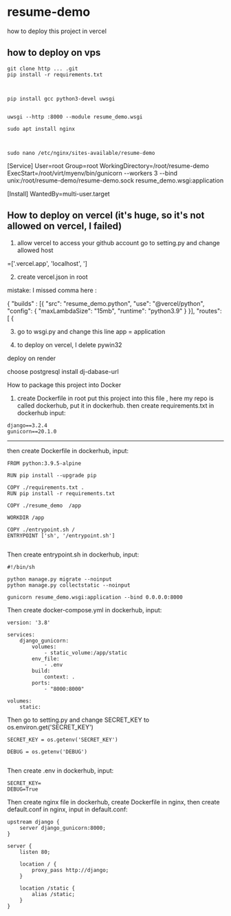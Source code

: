 # resume-demo

how to deploy this project in vercel

## how to deploy on vps
```
git clone http ... .git
pip install -r requirements.txt



pip install gcc python3-devel uwsgi


uwsgi --http :8000 --module resume_demo.wsgi

sudo apt install nginx



sudo nano /etc/nginx/sites-available/resume-demo 

```





[Service]
User=root
Group=root
WorkingDirectory=/root/resume-demo
ExecStart=/root/virt/myenv/bin/gunicorn --workers 3 --bind unix:/root/resume-demo/resume-demo.sock resume_demo.wsgi:application

[Install]
WantedBy=multi-user.target






## How to deploy on vercel (it's huge, so it's not allowed on vercel, I failed)
1. allow vercel to access your github account
go to setting.py and change allowed host

=['.vercel.app', 'localhost', ']

2. create vercel.json in root

mistake: I missed comma here :

{
    "builds" : [{
        "src": "resume_demo.python",
        "use": "@vercel/python",
        "config": { "maxLambdaSize": "15mb", "runtime": "python3.9" }
    }],
    "routes": [
        {

3. go to wsgi.py and change this line
app = application


4. to deploy on vercel,  I delete pywin32 



deploy on render

choose postgresql 
install dj-dabase-url


How to package this project into Docker

1. create Dockerfile in root
put this project into this file , here my repo is called dockerhub, put it in dockerhub.
then create requirements.txt in dockerhub
input:
```
django==3.2.4
gunicorn==20.1.0
```


---
then create Dockerfile in dockerhub, input: 

```
FROM python:3.9.5-alpine

RUN pip install --upgrade pip

COPY ./requirements.txt .
RUN pip install -r requirements.txt

COPY ./resume_demo  /app

WORKDIR /app

COPY ./entrypoint.sh /
ENTRYPOINT ['sh', '/entrypoint.sh']


```

Then create entrypoint.sh in dockerhub, input:

```
#!/bin/sh

python manage.py migrate --noinput
python manage.py collectstatic --noinput

gunicorn resume_demo.wsgi:application --bind 0.0.0.0:8000

```

Then create docker-compose.yml in dockerhub, input:

```
version: '3.8'

services:
    django_gunicorn:
        volumes:
            - static_volume:/app/static
        env_file:
            - .env
        build:
            context: .
        ports:
            - "8000:8000"

volumes:
    static:

```
Then go to setting.py and change SECRET_KEY to os.environ.get('SECRET_KEY')

```
SECRET_KEY = os.getenv('SECRET_KEY')

DEBUG = os.getenv('DEBUG') 


```





Then create .env in dockerhub, input:

```
SECRET_KEY=
DEBUG=True
```

Then create nginx file in dockerhub, create Dockerfile in nginx, then create default.conf in nginx, input in  default.conf:

```
upstream django {
    server django_gunicorn:8000;
}

server {
    listen 80;

    location / {
        proxy_pass http://django;
    }

    location /static {
        alias /static;
    }
}